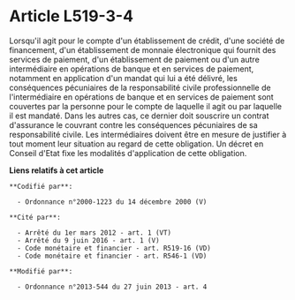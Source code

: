 # Article L519-3-4

Lorsqu'il agit pour le compte d'un établissement de crédit, d'une société de financement, d'un établissement de monnaie
électronique qui fournit des services de paiement, d'un établissement de paiement ou d'un autre intermédiaire en opérations
de banque et en services de paiement, notamment en application d'un mandat qui lui a été délivré, les conséquences
pécuniaires de la responsabilité civile professionnelle de l'intermédiaire en opérations de banque et en services de paiement
sont couvertes par la personne pour le compte de laquelle il agit ou par laquelle il est mandaté. Dans les autres cas, ce
dernier doit souscrire un contrat d'assurance le couvrant contre les conséquences pécuniaires de sa responsabilité civile.
Les intermédiaires doivent être en mesure de justifier à tout moment leur situation au regard de cette obligation. Un décret
en Conseil d'Etat fixe les modalités d'application de cette obligation.

**Liens relatifs à cet article**

	**Codifié par**:

	  - Ordonnance n°2000-1223 du 14 décembre 2000 (V)

	**Cité par**:

	  - Arrêté du 1er mars 2012 - art. 1 (VT)
	  - Arrêté du 9 juin 2016 - art. 1 (V)
	  - Code monétaire et financier - art. R519-16 (VD)
	  - Code monétaire et financier - art. R546-1 (VD)

	**Modifié par**:

	  - Ordonnance n°2013-544 du 27 juin 2013 - art. 4
